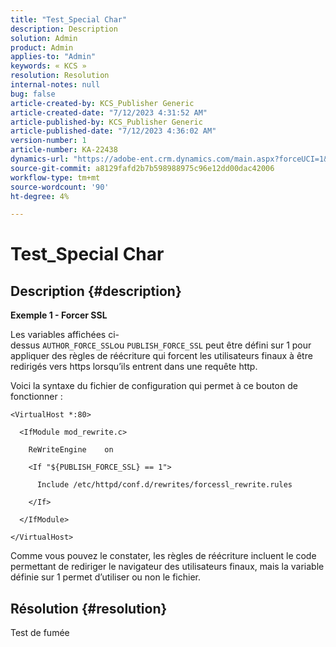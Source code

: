 ```yaml
---
title: "Test_Special Char"
description: Description
solution: Admin
product: Admin
applies-to: "Admin"
keywords: « KCS »
resolution: Resolution
internal-notes: null
bug: false
article-created-by: KCS_Publisher Generic
article-created-date: "7/12/2023 4:31:52 AM"
article-published-by: KCS_Publisher Generic
article-published-date: "7/12/2023 4:36:02 AM"
version-number: 1
article-number: KA-22438
dynamics-url: "https://adobe-ent.crm.dynamics.com/main.aspx?forceUCI=1&pagetype=entityrecord&etn=knowledgearticle&id=502ce803-6d20-ee11-9cbe-6045bd006b4b"
source-git-commit: a8129fafd2b7b598988975c96e12dd00dac42006
workflow-type: tm+mt
source-wordcount: '90'
ht-degree: 4%

---
```


# Test_Special Char

## Description {#description}


<b>Exemple 1 - Forcer SSL</b>

Les variables affichées ci-dessus `AUTHOR_FORCE_SSL`ou `PUBLISH_FORCE_SSL` peut être défini sur 1 pour appliquer des règles de réécriture qui forcent les utilisateurs finaux à être redirigés vers https lorsqu’ils entrent dans une requête http.

Voici la syntaxe du fichier de configuration qui permet à ce bouton de fonctionner :


```
<VirtualHost *:80>

  <IfModule mod_rewrite.c>

    ReWriteEngine    on

    <If "${PUBLISH_FORCE_SSL} == 1">

      Include /etc/httpd/conf.d/rewrites/forcessl_rewrite.rules

    </If>

  </IfModule>

</VirtualHost>
```


Comme vous pouvez le constater, les règles de réécriture incluent le code permettant de rediriger le navigateur des utilisateurs finaux, mais la variable définie sur 1 permet d’utiliser ou non le fichier.


## Résolution {#resolution}


Test de fumée
